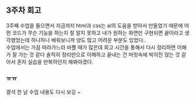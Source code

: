 ## 3주차 회고

3주째 수업을 들으면서 지금까지 html과 css는 ai의 도움을 받아서 만들었기 때문에 어떤 코드가 무슨 기능을 하는지 잘 알지 못하고 내가 원하는 화면만 구현되면 끝이라고 생각했었는데 하나하나 배워보니까 양도 많고 어려운 부분도 있었다.. <br>
수업에서는 가끔 따라가느라 바쁠 때가 많은데 회고 시간을 통해서 다시 정리하면 이해가 잘 가는 것 같다
솔직히 정리만으로 이해하고 끝내는 건 머릿속에 박히진 않는 것 같아서 혼자 실습을 반복하던지 해봐야겠다.

### ㅠㅠ

결석 한 날 수업 내용도 다시 보깅 ~
